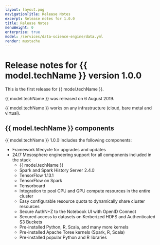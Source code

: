 ```yaml
---
layout: layout.pug
navigationTitle: Release Notes
excerpt: Release notes for 1.0.0
title: Release Notes
menuWeight: 0
enterprise: true
model: /services/data-science-engine/data.yml
render: mustache
---
```


# Release notes for {{ model.techName }} version 1.0.0

This is the first release for {{ model.techName }}.

{{ model.techName }} was released on 6 August 2019.

{{ model.techName }} works on any infrastructure (cloud, bare metal and virtual).


## {{ model.techName }} components

{{ model.techName }} 1.0.0 includes the following components:

- Framework lifecycle for upgrades and updates
- 24/7 Mesosphere engineering support for all components included in the stack
    - {{ model.techName }}
    - Spark and Spark History Server 2.4.0
    - TensorFlow 1.13.1
    - TensorFlow on Spark
    - Tensorboard
    - Integration to pool CPU and GPU compute resources in the entire cluster
    - Easy configurable resource quota to dynamically share cluster resources
    - Secure AuthN+Z to the Notebook UI with OpenID Connect
    - Secured access to datasets on Kerberized HDFS and Authenticated S3 Buckets
    - Pre-installed Python, R, Scala, and many more kernels
    - Pre-installed Apache Toree kernels (Spark, R, Scala)
    - Pre-installed popular Python and R libraries
